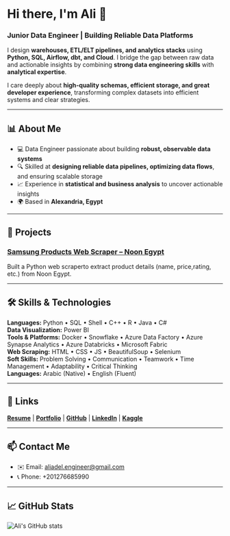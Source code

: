 # Hi there, I'm Ali 👋
### Junior Data Engineer | Building Reliable Data Platforms

I design **warehouses, ETL/ELT pipelines, and analytics stacks** using **Python, SQL, Airflow, dbt, and Cloud**. I bridge the gap between raw data and actionable insights by combining **strong data engineering skills** with **analytical expertise**.

I care deeply about **high-quality schemas, efficient storage, and great developer experience**, transforming complex datasets into efficient systems and clear strategies.

---

## 📊 About Me
- 💻 Data Engineer passionate about building **robust, observable data systems**  
- 🔍 Skilled at **designing reliable data pipelines, optimizing data flows**, and ensuring scalable storage  
- 📈 Experience in **statistical and business analysis** to uncover actionable insights  
- 🌍 Based in **Alexandria, Egypt**

---
## 🚀 Projects

### [Samsung Products Web Scraper – Noon Egypt](https://github.com/aliadel01/noon-samsung-scraper)
Built a Python web scraperto extract product details (name, price,rating, etc.) from
Noon Egypt.

---

## 🛠 Skills & Technologies

**Languages:** Python • SQL • Shell • C++ • R • Java • C#  
**Data Visualization:** Power BI  
**Tools & Platforms:** Docker • Snowflake • Azure Data Factory • Azure Synapse Analytics • Azure Databricks • Microsoft Fabric  
**Web Scraping:** HTML • CSS • JS • BeautifulSoup • Selenium  
**Soft Skills:** Problem Solving • Communication • Teamwork • Time Management • Adaptability • Critical Thinking  
**Languages:** Arabic (Native) • English (Fluent)

---

## 🚀 Links
**[Resume](https://drive.google.com/file/d/1lgcOAnXMULWHmk0hSmoPj6m9LpSg4Hdx/view)** | 
**[Portfolio](https://aliadel.odoo.com)** | **[GitHub](https://github.com/aliadel01)** | **[LinkedIn](https://www.linkedin.com/in/aliadel)** | **[Kaggle](https://www.kaggle.com/aliadel01)**  

---

## 📫 Contact Me

- ✉️ Email: aliadel.engineer@gmail.com  
- 📞 Phone: +201276685990  

---

## 📈 GitHub Stats

![Ali's GitHub stats](https://github-readme-stats.vercel.app/api?username=aliadel01&show_icons=true&theme=radical)

